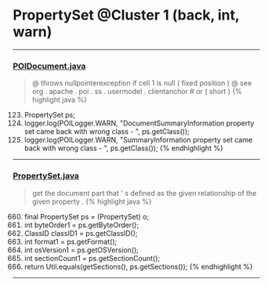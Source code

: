 # PropertySet @Cluster 1 (back, int, warn)

***

### [POIDocument.java](https://searchcode.com/codesearch/view/97383067/)
> @ throws nullpointerexception if cell 1 is null ( fixed position ) @ see org . apache . poi . ss . usermodel . clientanchor # or ( short ) 
{% highlight java %}
123. PropertySet ps;
130.   logger.log(POILogger.WARN, "DocumentSummaryInformation property set came back with wrong class - ", ps.getClass());
138.   logger.log(POILogger.WARN, "SummaryInformation property set came back with wrong class - ", ps.getClass());
{% endhighlight %}

***

### [PropertySet.java](https://searchcode.com/codesearch/view/15642677/)
> get the document part that ' s defined as the given relationship of the given property . 
{% highlight java %}
660. final PropertySet ps = (PropertySet) o;
661. int byteOrder1 = ps.getByteOrder();
663. ClassID classID1 = ps.getClassID();
665. int format1 = ps.getFormat();
667. int osVersion1 = ps.getOSVersion();
669. int sectionCount1 = ps.getSectionCount();
679. return Util.equals(getSections(), ps.getSections());
{% endhighlight %}

***

